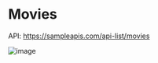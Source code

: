 # Movies

API: https://sampleapis.com/api-list/movies

![image](https://user-images.githubusercontent.com/92257175/216260526-b83dab7e-04d6-419a-ba65-64c3d48c53e9.png)

